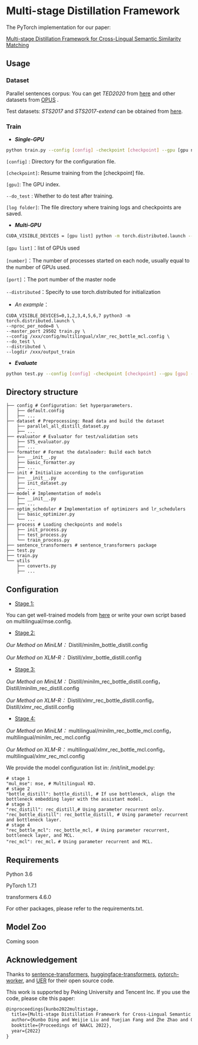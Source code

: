 # Multi-stage Distillation Framework

The PyTorch implementation for our paper:

 [Multi-stage Distillation Framework for Cross-Lingual Semantic Similarity Matching](https://openreview.net/pdf?id=HCxleQ7GBWq)

## Usage

### Dataset

Parallel sentences corpus: You can get *TED2020* from [here](https://public.ukp.informatik.tu-darmstadt.de/reimers/sentence-transformers/datasets/ted2020.tsv.gz) and other datasets from [OPUS](https://opus.nlpl.eu/) .

Test datasets: *STS2017* and *STS2017-extend* can be obtained from [here](https://public.ukp.informatik.tu-darmstadt.de/reimers/sentence-transformers/datasets/STS2017-extended.zip).

### Train

- ***Single-GPU***

```bash
python train.py --config [config] -checkpoint [checkpoint] --gpu [gpu number] --do_test --logdir [log folder]
```

``[config]`` : Directory for the configuration file.

``[checkpoint]``: Resume training from the [checkpoint] file.

 ``[gpu]``: The GPU index.											      

 ``--do_test`` : Whether to do test after training.

`[log folder]`: The file directory where training logs and checkpoints are saved.

- ***Multi-GPU***

```bash
CUDA_VISIBLE_DEVICES = [gpu list] python -m torch.distributed.launch --nproc_per_node = [number] --master_port [port] train.py --config [config] --checkpoint [checkpoint] --distributed --do_test --logdir [log folder]
```

``[gpu list]``：list of GPUs used

``[number]``：The number of processes started on each node, usually equal to the number of GPUs used.

``[port]``：The port number of the master node

``--distributed``：Specify to use torch.distributed for initialization

* *An example*：

```shell
CUDA_VISIBLE_DEVICES=0,1,2,3,4,5,6,7 python3 -m torch.distributed.launch \
--nproc_per_node=8 \
--master_port 29502 train.py \
--config /xxx/config/multilingual/xlmr_rec_bottle_mcl.config \
--do_test \
--distributed \
--logdir /xxx/output_train
```

- ***Evaluate***

```bash
python test.py --config [config] -checkpoint [checkpoint] --gpu [gpu] --logdir [log folder]
```

## Directory structure

```shell
├── config # Configuration: Set hyperparameters.
│   ├── default.config
│   ├── ...
├── dataset # Preprocessing: Read data and build the dataset
│   ├── parallel_all_distill_dataset.py
│   ├── ...
├── evaluator # Evaluator for test/validation sets
│   ├── STS_evaluator.py
│   ├── ...
├── formatter # Format the dataloader: Build each batch
│   ├── __init__.py
│   ├── basic_formatter.py
│   ├── ...
├── init # Initialize according to the configuration
│   ├── __init__.py
│   ├── init_dataset.py
│   ├── ...
├── model # Implementation of models
│   ├── __init__.py
│   ├── ...
├── optim_scheduler # Implementation of optimizers and lr_schedulers
│   ├── basic_optimizer.py
│   └── ...
├── process # Loading checkpoints and models
│   ├── init_process.py
│   ├── test_process.py
│   └── train_process.py
├── sentence_transformers # sentence_transformers package
├── test.py
├── train.py
└── utils
    ├── converts.py
    ├── ...
```

## Configuration

- <u> Stage 1:</u>

You can get well-trained models from [here](https://www.sbert.net/) or write your own script based on multilingual/mse.config.

- <u> Stage 2:</u>

*Our Method on MiniLM：* Distill/minilm_bottle_distill.config

*Our Method on XLM-R：* Distill/xlmr_bottle_distill.config

- <u>Stage 3:</u>

*Our Method on MiniLM：* Distill/minilm_rec_bottle_distill.config，Distill/minilm_rec_distill.config

*Our Method on XLM-R：* Distill/xlmr_rec_bottle_distill.config，Distill/xlmr_rec_distill.config

- <u>Stage 4:</u>

*Our Method on MiniLM：* multilingual/minilm_rec_bottle_mcl.config，multilingual/minilm_rec_mcl.config	

*Our Method on XLM-R：* multilingual/xlmr_rec_bottle_mcl.config，multilingual/xlmr_rec_mcl.config



We provide the model configuration list in: /init/init_model.py:

```shell
# stage 1
"mul_mse": mse, # Multilingual KD.
# stage 2
"bottle_distill": bottle_distill, # If use bottleneck, align the bottleneck embedding layer with the assistant model.
# stage 3
"rec_distill": rec_distill,# Using parameter recurrent only.
"rec_bottle_distill": rec_bottle_distill, # Using parameter recurrent and bottleneck layer.
# stage 4
"rec_bottle_mcl": rec_bottle_mcl, # Using parameter recurrent, bottleneck layer, and MCL.
"rec_mcl": rec_mcl，# Using parameter recurrent and MCL.
```

## Requirements

Python 3.6

PyTorch 1.7.1

transformers 4.6.0

For other packages, please refer to the requirements.txt.

## Model Zoo

Coming soon

## Acknowledgement

Thanks to [sentence-transformers](https://github.com/UKPLab/sentence-transformers), [huggingface-transformers](https://github.com/huggingface/transformers), [pytorch-worker](https://github.com/haoxizhong/pytorch-worker), and [UER](https://github.com/dbiir/UER-py) for their open source code.

This work is supported by Peking University and Tencent Inc. If you use the code, please cite this paper:

```latex
@inproceedings{kunbo2022multistage,
  title={Multi-stage Distillation Framework for Cross-Lingual Semantic Similarity Matching},
  author={Kunbo Ding and Weijie Liu and Yuejian Fang and Zhe Zhao and Qi Ju and Xuefeng Yang and Rong Tian and Tao Zhu and Haoyan Liu and Han Guo and Xingyu Bai and Weiquan Mao and Yudong Li and Weigang Guo and Taiqiang Wu and Ningyuan Sun},
  booktitle={Proceedings of NAACL 2022},
  year={2022}
}
```

